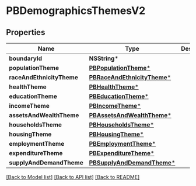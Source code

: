 # PBDemographicsThemesV2

## Properties
Name | Type | Description | Notes
------------ | ------------- | ------------- | -------------
**boundaryId** | **NSString*** |  | [optional] 
**populationTheme** | [**PBPopulationTheme***](PBPopulationTheme.md) |  | [optional] 
**raceAndEthnicityTheme** | [**PBRaceAndEthnicityTheme***](PBRaceAndEthnicityTheme.md) |  | [optional] 
**healthTheme** | [**PBHealthTheme***](PBHealthTheme.md) |  | [optional] 
**educationTheme** | [**PBEducationTheme***](PBEducationTheme.md) |  | [optional] 
**incomeTheme** | [**PBIncomeTheme***](PBIncomeTheme.md) |  | [optional] 
**assetsAndWealthTheme** | [**PBAssetsAndWealthTheme***](PBAssetsAndWealthTheme.md) |  | [optional] 
**householdsTheme** | [**PBHouseholdsTheme***](PBHouseholdsTheme.md) |  | [optional] 
**housingTheme** | [**PBHousingTheme***](PBHousingTheme.md) |  | [optional] 
**employmentTheme** | [**PBEmploymentTheme***](PBEmploymentTheme.md) |  | [optional] 
**expenditureTheme** | [**PBExpenditureTheme***](PBExpenditureTheme.md) |  | [optional] 
**supplyAndDemandTheme** | [**PBSupplyAndDemandTheme***](PBSupplyAndDemandTheme.md) |  | [optional] 

[[Back to Model list]](../README.md#documentation-for-models) [[Back to API list]](../README.md#documentation-for-api-endpoints) [[Back to README]](../README.md)


